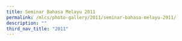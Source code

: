 ```yaml
---
title: Seminar Bahasa Melayu 2011
permalink: /mlcs/photo-gallery/2011/seminar-bahasa-melayu-2011/
description: ""
third_nav_title: "2011"
---
```

